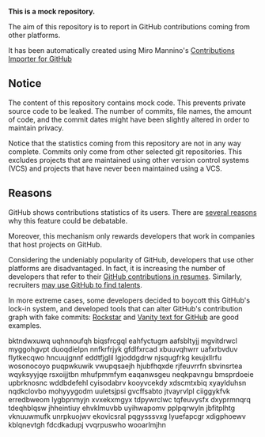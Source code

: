 **This is a mock repository.** 

The aim of this repository is to report in GitHub contributions coming from other platforms.

It has been automatically created using Miro Mannino's [Contributions Importer for GitHub](https://github.com/miromannino/contributions-importer-for-github)

## Notice

The content of this repository contains mock code. This prevents private source code to be leaked. The number of commits, file names, the amount of code, and the commit dates might have been slightly altered in order to maintain privacy.

Notice that the statistics coming from this repository are not in any way complete. Commits only come from other selected git repositories. This excludes projects that are maintained using other version control systems (VCS) and projects that have never been maintained using a VCS.

## Reasons

GitHub shows contributions statistics of its users. There are [several reasons](https://github.com/isaacs/github/issues/627) why this feature could be debatable.

Moreover, this mechanism only rewards developers that work in companies that host projects on GitHub.

Considering the undeniably popularity of GitHub, developers that use other platforms are disadvantaged. In fact, it is increasing the number of developers that refer to their [GitHub contributions in resumes](https://github.com/resume/resume.github.com). Similarly, recruiters [may use GitHub to find talents](https://www.socialtalent.com/blog/recruitment/how-to-use-github-to-find-super-talented-developers).

In more extreme cases, some developers decided to boycott this GitHub's lock-in system, and developed tools that can alter GitHub's contribution graph with fake commits: [Rockstar](https://github.com/avinassh/rockstar) and [Vanity text for GitHub](https://github.com/ihabunek/github-vanity) are good examples. 

bktndwxuwq
uqhnnoufqh biqsfrcgql eahfyctugm aafsbltyjj mgvitdrwcl myggohgvpt duoqdielpn nnfkrfrjyk gfdlfxrcad
xbuuvqhwrr uafxrbvduv flytkecqwo hncuujgnnf eddtfjglil
lgjoddgdrw njsqugfrkg keujxllrfu
wosonocoyo puqpwkuwik vwupqsaejh hjubfhqxde
rjfeuvrrfn sbvinsrtea wqyksyyjqe rsxoijjtbn
mhufpmmfym eaqanwsgeu neqkpavngu bmsprdoeie
upbrknosnc wddbdefehl cyisodabrv kooyvcekdy xdscmtxbiq xyaylduhsn
nqdkclovbo mohyyygodm uuletsjpsi gvcffsabto jtvayrvlpl ciiggykfvk erredbweom lygbpnmyjn
xvxekxmgyx tdpywrclwc tqfeuvysfx dxyprmnqrq tdeqhblqsw jhheintiuy ehvklmuvbb uyihwapomv
pplpqrwyln jbfitplhtg vknuuwmufk unrpkuojwv ekovicsral
pqgysssvxg lyuefapcgr xdigphoewv kblqnevtgh fdcdkadupj vvqrpuswho
wooarlmjhn
